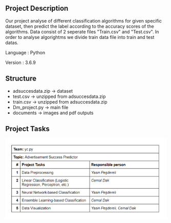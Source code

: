 ## Project Description
Our project analyse of different classification algorithms for given specific dataset, then predict the label according to the accuracy scores of the algorithms.
Data consist of 2 seperate files "Train.csv" and "Test.csv".
In order to analyse algorightms we divide train data file into train and test datas.

Language : Python

Version : 3.6.9


## Structure
* adsuccesdata.zip -> dataset
* test.csv -> unzipped from adsuccesdata.zip
* train.csv -> unzipped from adsuccesdata.zip
* Dm_project.py -> main file
* documents -> images and pdf outputs

## Project Tasks
![alt text](https://github.com/cmldk/data-mining-project/blob/main/img/tasks.png?raw=true)
